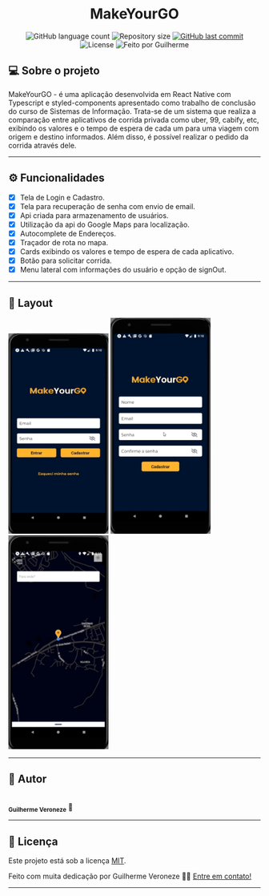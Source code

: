 <h1 align="center">
    MakeYourGO
</h1>

<p align="center">
  <img alt="GitHub language count" src="https://img.shields.io/github/languages/count/Veronezegui/MakeYourGO?color=%2304D361">

  <img alt="Repository size" src="https://img.shields.io/github/repo-size/Veronezegui/MakeYourGO">
  
  <a href="https://github.com/Veronezegui/MakeYourGO/commits/main">
    <img alt="GitHub last commit" src="https://img.shields.io/github/last-commit/Veronezegui/MakeYourGO">
  </a>
    
   <img alt="License" src="https://img.shields.io/badge/license-MIT-brightgreen">
  
  <img alt="Feito por Guilherme" src="https://img.shields.io/badge/feito%20por-Guilherme-%237519C1">
  
</p>

## 💻 Sobre o projeto

MakeYourGO - é uma aplicação desenvolvida em React Native com Typescript e styled-components apresentado como trabalho de conclusão do curso de Sistemas de Informação. Trata-se de um sistema que realiza a comparação entre aplicativos de corrida privada como uber, 99, cabify, etc, exibindo os valores e o tempo de espera de cada um para uma viagem com origem e destino informados. Além disso, é possível realizar o pedido da corrida através dele. 

---

## ⚙️ Funcionalidades

- [x] Tela de Login e Cadastro.
- [x] Tela para recuperação de senha com envio de email.
- [x] Api criada para armazenamento de usuários.
- [x] Utilização da api do Google Maps para localização.
- [x] Autocomplete de Endereços.
- [x] Traçador de rota no mapa.
- [x] Cards exibindo os valores e tempo de espera de cada aplicativo.
- [x] Botão para solicitar corrida.
- [x] Menu lateral com informações do usuário e opção de signOut.  

---

## 🎨 Layout

<p>
    <img alt="Visual" title="Login" src="./login.png" width="200px" height="400px" >
    <img alt="Visual" title="Register" src="./register.png" width="200px">
    <img alt="Visual" title="MapPage" src="./mapPage.png" width="200px">
</p>

---

## 🦸 Autor

<img style="border-radius: 50%;" src="https://avatars.githubusercontent.com/u/47906992?v=4" width="100px;" alt=""/>
 <br />
 <sub><b>Guilherme Veroneze</b></sub></a> 🚀
 <br />


---


## 📝 Licença

Este projeto está sob a licença [MIT](./LICENSE).

Feito com muita dedicação por Guilherme Veroneze 👋🏽 [Entre em contato!](https://github.com/Veronezegui)

---
